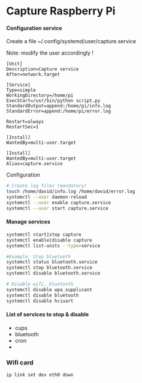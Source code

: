 # Capture Raspberry Pi

#### Configuration service  
Create a file ~/.config/systemd/user/capture.service

Note: modify the user accordingly !

```
[Unit]
Description=Capture service
After=network.target

[Service]
Type=simple
WorkingDirectory=/home/pi
ExecStart=/usr/bin/python script.py
StandardOutput=append:/home/pi/info.log
StandardError=append:/home/pi/error.log

Restart=always
RestartSec=1

[Install]
WantedBy=multi-user.target

[Install]
WantedBy=multi-user.target
Alias=capture.service
```

Configuration
```bash
# Create log files (mandatory)
touch /home/david/info.log /home/david/error.log
systemctl --user daemon-reload
systemctl --user enable capture.service
systemctl --user start capture.service
```

#### Manage services 

```bash
systemctl start|stop capture
systemctl enable|disable capture
systemctl list-units --type=service

#Example: Stop bluetooth
systemctl status bluetooth.service
systemctl stop bluetooth.service
systemctl disable bluetooth.service

# Disable wifi, bluetooth
systemctl disable wpa_supplicant
systemctl disable bluetooth
systemctl disable hciuart
```

#### List of services to stop & disable
- cups
- bluetooth
- cron 
- 

### Wifi card
```bash
ip link set dev eth0 down
```
